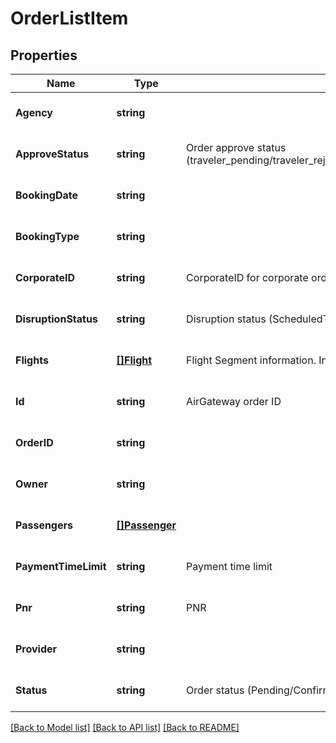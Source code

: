 # OrderListItem

## Properties
Name | Type | Description | Notes
------------ | ------------- | ------------- | -------------
**Agency** | **string** |  | [optional] [default to null]
**ApproveStatus** | **string** | Order approve status (traveler_pending/traveler_rejected/manager_pending/manager_rejected/customer_ok) | [optional] [default to null]
**BookingDate** | **string** |  | [optional] [default to null]
**BookingType** | **string** |  | [optional] [default to null]
**CorporateID** | **string** | CorporateID for corporate orders | [optional] [default to null]
**DisruptionStatus** | **string** | Disruption status (ScheduledTimeChange/FlightCancellation) | [optional] [default to null]
**Flights** | [**[]Flight**](Flight.md) | Flight Segment information. Including departure, arrival and airline information. | [optional] [default to null]
**Id** | **string** | AirGateway order ID | [optional] [default to null]
**OrderID** | **string** |  | [optional] [default to null]
**Owner** | **string** |  | [optional] [default to null]
**Passengers** | [**[]Passenger**](Passenger.md) |  | [optional] [default to null]
**PaymentTimeLimit** | **string** | Payment time limit | [optional] [default to null]
**Pnr** | **string** | PNR | [optional] [default to null]
**Provider** | **string** |  | [optional] [default to null]
**Status** | **string** | Order status (Pending/Confirmed/Canceled/Voided/Refunded) | [optional] [default to null]

[[Back to Model list]](../README.md#documentation-for-models) [[Back to API list]](../README.md#documentation-for-api-endpoints) [[Back to README]](../README.md)


